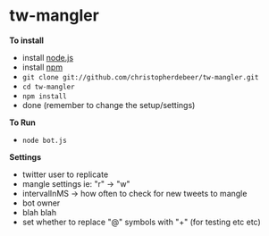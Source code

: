 tw-mangler
=================


**To install**

* install [node.js](http://nodejs.org)
* install [npm](http://npmjs.org)
* `git clone git://github.com/christopherdebeer/tw-mangler.git`
* `cd tw-mangler`
* `npm install`
* done (remember to change the setup/settings)

**To Run**

* `node bot.js`

**Settings**

* twitter user to replicate
* mangle settings ie: "r" -> "w"
* intervalInMS -> how often to check for new tweets to mangle
* bot owner
* blah blah
* set whether to replace "@" symbols with "+" (for testing etc etc)